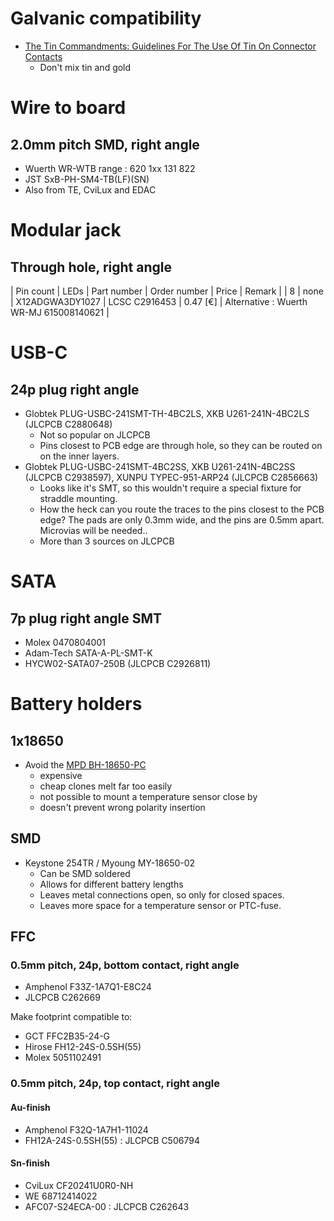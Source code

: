 # Galvanic compatibility
* [The Tin Commandments: Guidelines For The Use Of Tin On Connector Contacts](https://www.ramoem.com/uploads/4/4/0/7/44075859/tin_commandments.pdf)
  * Don't mix tin and gold

# Wire to board

## 2.0mm pitch SMD, right angle
* Wuerth WR-WTB range : 620 1xx 131 822
* JST SxB-PH-SM4-TB(LF)(SN)
* Also from TE, CviLux and EDAC

# Modular jack
## Through hole, right angle
| Pin count | LEDs | Part number | Order number | Price | Remark |
| 8 | none | X12ADGWA3DY1027 | LCSC C2916453 | 0.47 \[€\] | Alternative : Wuerth WR-MJ 615008140621 |

# USB-C 
## 24p plug right angle
* Globtek PLUG-USBC-241SMT-TH-4BC2LS, XKB U261-241N-4BC2LS (JLCPCB C2880648)
  * Not so popular on JLCPCB
  * Pins closest to PCB edge are through hole, so they can be routed on on the inner layers.
* Globtek PLUG-USBC-241SMT-4BC2SS, XKB U261-241N-4BC2SS (JLCPCB C2938597), XUNPU TYPEC-951-ARP24 (JLCPCB C2856663)
  * Looks like it's SMT, so this wouldn't require a special fixture for straddle mounting.
  * How the heck can you route the traces to the pins closest to the PCB edge?  The pads are only 0.3mm wide, and the pins are 0.5mm apart.  Microvias will be needed..
  * More than 3 sources on JLCPCB

# SATA
## 7p plug right angle SMT
* Molex 0470804001
* Adam-Tech SATA-A-PL-SMT-K
* HYCW02-SATA07-250B (JLCPCB C2926811)
  
# Battery holders
## 1x18650
* Avoid the [MPD BH-18650-PC](https://www.trustedparts.com/en/search/BH-18650-PC)
  * expensive
  * cheap clones melt far too easily
  * not possible to mount a temperature sensor close by
  * doesn't prevent wrong polarity insertion

## SMD
* Keystone 254TR / Myoung MY-18650-02
  * Can be SMD soldered
  * Allows for different battery lengths
  * Leaves metal connections open, so only for closed spaces.
  * Leaves more space for a temperature sensor or PTC-fuse.

## FFC
### 0.5mm pitch, 24p, bottom contact, right angle
* Amphenol F33Z-1A7Q1-E8C24
* JLCPCB C262669

Make footprint compatible to:
* GCT FFC2B35-24-G
* Hirose FH12-24S-0.5SH(55)
* Molex 5051102491

### 0.5mm pitch, 24p, top contact, right angle
#### Au-finish
* Amphenol F32Q-1A7H1-11024
* FH12A-24S-0.5SH(55) : JLCPCB C506794

#### Sn-finish
* CviLux CF20241U0R0-NH
* WE 68712414022
* AFC07-S24ECA-00 : JLCPCB C262643

